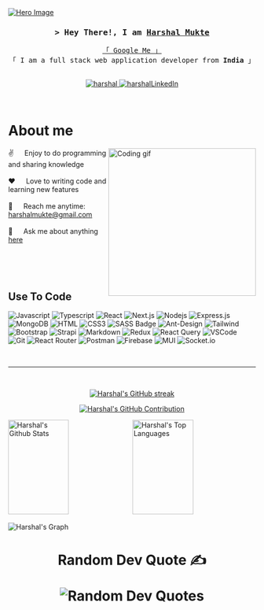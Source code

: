 
<a href="https://harshal-mukte.vercel.app" target="_blank">
  <img align="center" src="https://github.com/HarshalMukte/HarshalMukte/assets/86140119/d241dfee-e901-4af4-95e2-82eb77b94ac6" alt="Hero Image" />
</a>

<!-- Intro  -->
<h3 align="center">
        <samp>&gt; Hey There!, I am
                <b><a target="_blank" href="https://harshal-mukte.netlify.app">Harshal Mukte</a></b>
        </samp>
</h3>

<p align="center"> 
  <samp>
    <a href="https://www.google.com/search?q=Harshal-Mukte">「 Google Me 」</a>
    <br>
    「 I am a full stack web application developer from <b>India</b> 」
    <br>
    <br>
  </samp>
</p>

<p align="center">
 <a href="https://harshal-mukte.netlify.app" target="blank">
  <img src="https://img.shields.io/badge/Website-DC143C?style=for-the-badge&logo=medium&logoColor=white" alt="harshal" />
 </a>
 <a href="https://www.linkedin.com/in/harshalmukte/" target="_blank">
  <img src="https://img.shields.io/badge/LinkedIn-0077B5?style=for-the-badge&logo=linkedin&logoColor=white" alt="harshalLinkedIn"/>
 </a>
</p>
<br />

<!-- About Section -->
 # About me
 
<p>
 <img align="right" width="300" src="https://github.com/HarshalMukte/HarshalMukte/assets/86140119/5bf7b8ab-4387-4ef0-b9f3-0c4190811b0a" alt="Coding gif" />
  
 ✌️ &emsp; Enjoy to do programming and sharing knowledge <br/><br/>
 ❤️ &emsp; Love to writing code and learning new features<br/><br/>
 📧 &emsp; Reach me anytime: harshalmukte@gmail.com<br/><br/>
 💬 &emsp; Ask me about anything [here](https://www.linkedin.com/in/harshalmukte)

</p>

<br/>
<br/>
<br/>

## Use To Code

![Javascript](https://img.shields.io/badge/Javascript-F0DB4F?style=for-the-badge&labelColor=black&logo=javascript&logoColor=F0DB4F)
![Typescript](https://img.shields.io/badge/Typescript-007acc?style=for-the-badge&labelColor=black&logo=typescript&logoColor=007acc)
![React](https://img.shields.io/badge/-React-61DBFB?style=for-the-badge&labelColor=black&logo=react&logoColor=61DBFB)
![Next.js](https://img.shields.io/badge/next.js-000000?style=for-the-badge&logo=nextdotjs&logoColor=white)
![Nodejs](https://img.shields.io/badge/Nodejs-3C873A?style=for-the-badge&labelColor=black&logo=node.js&logoColor=3C873A)
![Express.js](https://img.shields.io/badge/Express.js-000000?style=for-the-badge&logo=express&logoColor=white)
![MongoDB](https://img.shields.io/badge/MongoDB-4EA94B?style=for-the-badge&logo=mongodb&logoColor=white)
![HTML](https://img.shields.io/badge/HTML5-E34F26?style=for-the-badge&logo=html5&logoColor=white)
![CSS3](https://img.shields.io/badge/CSS3-1572B6?style=for-the-badge&logo=css3&logoColor=white)
![SASS Badge](https://img.shields.io/badge/Sass-CC6699?style=for-the-badge&logo=sass&logoColor=white)
![Ant-Design](https://img.shields.io/badge/AntDesign-0170FE?style=for-the-badge&logo=antdesign&logoColor=white)
![Tailwind](https://img.shields.io/badge/Tailwind_CSS-092749?style=for-the-badge&logo=tailwindcss&logoColor=06B6D4&labelColor=000000)
![Bootstrap](https://img.shields.io/badge/Bootstrap-563D7C?style=for-the-badge&logo=bootstrap&logoColor=white)
![Strapi](https://img.shields.io/badge/strapi-2E7EEA?style=for-the-badge&logo=strapi&logoColor=white)
![Markdown](https://img.shields.io/badge/Markdown-000000?style=for-the-badge&logo=markdown&logoColor=white)
![Redux](https://img.shields.io/badge/Redux-593D88?style=for-the-badge&logo=redux&logoColor=white)
![React Query](https://img.shields.io/badge/-React_Query-FF4154?style=for-the-badge&logo=react%20query&logoColor=white)
![VSCode](https://img.shields.io/badge/Visual_Studio-0078d7?style=for-the-badge&logo=visual%20studio&logoColor=white)
![Git](https://img.shields.io/badge/Git-F05032?style=for-the-badge&logo=git&logoColor=white)
![React Router](https://img.shields.io/badge/React_Router-CA4245?style=for-the-badge&logo=react-router&logoColor=white)
![Postman](https://img.shields.io/badge/Postman-FF6C37?style=for-the-badge&logo=postman&logoColor=white)
![Firebase](https://img.shields.io/badge/firebase-%23039BE5.svg?style=for-the-badge&logo=firebase)
![MUI](https://img.shields.io/badge/MUI-%230081CB.svg?style=for-the-badge&logo=material-ui&logoColor=white)
![Socket.io](https://img.shields.io/badge/Socket.io-black?style=for-the-badge&logo=socket.io&badgeColor=010101) 

<br/>
<hr/>
<br/>

<p align="center">
  <a href="https://github.com/HarshalMukte">
    <img src="https://github-readme-streak-stats.herokuapp.com/?user=HarshalMukte&theme=radical&border=7F3FBF&background=0D1117" alt="Harshal's GitHub streak"/>
  </a>
</p>

<p align="center">
  <a href="https://github.com/HarshalMukte">
    <img src="https://github-profile-summary-cards.vercel.app/api/cards/profile-details?username=HarshalMukte&theme=radical" alt="Harshal's GitHub Contribution"/>
  </a>
</p>

<a> 
    <a href="https://github.com/HarshalMukte"><img alt="Harshal's Github Stats" src="https://denvercoder1-github-readme-stats.vercel.app/api?username=HarshalMukte&show_icons=true&count_private=true&theme=react&border_color=7F3FBF&bg_color=0D1117&title_color=F85D7F&icon_color=F8D866" height="192px" width="49.5%"/></a>
  <a href="https://github.com/HarshalMukte"><img alt="Harshal's Top Languages" src="https://denvercoder1-github-readme-stats.vercel.app/api/top-langs/?username=HarshalMukte&langs_count=8&layout=compact&theme=react&border_color=7F3FBF&bg_color=0D1117&title_color=F85D7F&icon_color=F8D866" height="192px" width="49.5%"/></a>
  <br/>
</a>


![Harshal's Graph](https://github-readme-activity-graph.vercel.app/graph?username=HarshalMukte&custom_title=Harshal%20Mukte's%20GitHub%20Activity%20Graph&bg_color=0D1117&color=7F3FBF&line=7F3FBF&point=7F3FBF&area_color=FFFFFF&title_color=FFFFFF&area=true)

<h1 align="center">Random Dev Quote ✍️</p>
<p align="center">
    <img src="https://quotes-github-readme.vercel.app/api?type=horizontal&theme=radical"     alt="Random Dev Quotes"/>
</p>


